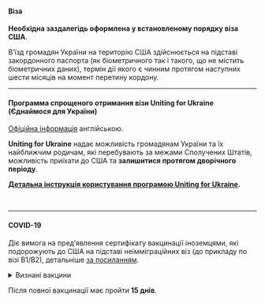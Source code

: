 #### Віза

**Необхідна заздалегідь оформлена у встановленому порядку віза США**.

В’їзд громадян України на територію США здійснюється на підставі закордонного паспорта (як біометричного так і такого, що не містить біометричних даних), термін дії якого є чинним протягом наступних шести місяців на момент перетину кордону.

***

#### Программа спрощеного отримання візи Uniting for Ukraine (Єднаймося для України)
[Офіційна інформація](https://www.uscis.gov/ukraine) англійською.

<section type="note">

**Uniting for Ukraine** надає можливість громадянам України та їх найближчим родичам, які перебувають за межами Сполучених Штатів, можливість приїхати до США та **залишитися протягом дворічного періоду**.
</section>

**[Детальна інструкція користування програмою Uniting for Ukraine](/article/289c4740490d9b9e09537e142).**

</br>

***

#### COVID-19

Діє вимога на пред’явлення сертифікату вакцинації іноземцями, які подорожують до США на підставі неімміграційних віз (до прикладу по візі В1/В2), детальніше [за посиланням](https://www.cdc.gov/coronavirus/2019-ncov/travelers/proof-of-vaccination).

<details>
<summary>
Визнані вакцини</summary>
 AstraZeneca (SK Bioscience), AstraZeneca (Vaxzevria), CanSinoBIO (Convidecia), Covaxin, Covishield, Covovax, Janssen, Moderna (Spikevax), Nuvaxovid (Novavax), Pfizer-BioNTech (Comirnaty), Sinopharm (BIBP) and Sinovac.
</details>

Після повної вакцинації має пройти **15 днів**.
